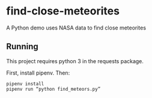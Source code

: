 # find-close-meteorites
A Python demo uses NASA data to find close meteorites

## Running

This project requires python 3 in the requests package.

First, install pipenv. Then:

```
pipenv install
pipenv run “python find_meteors.py”
```
